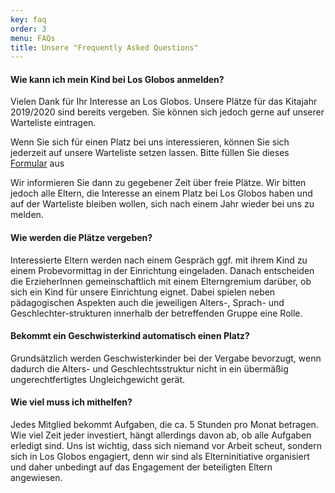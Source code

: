 ```yaml
---
key: faq
order: 3
menu: FAQs
title: Unsere "Frequently Asked Questions"
---
```

#### Wie kann ich mein Kind bei Los Globos anmelden?

Vielen Dank für Ihr Interesse an Los Globos. Unsere Plätze für das Kitajahr 2019/2020 sind bereits vergeben. Sie können sich jedoch gerne auf unserer Warteliste eintragen.

Wenn Sie sich für einen Platz bei uns interessieren, können Sie sich jederzeit auf unsere Warteliste setzen lassen. Bitte füllen Sie dieses [Formular](https://goo.gl/forms/UW6aSYz74FfYWLZo1) aus

Wir informieren Sie dann zu gegebener Zeit über freie Plätze. Wir bitten jedoch alle Eltern, die Interesse an einem Platz bei Los Globos haben und auf der Warteliste bleiben wollen, sich nach einem Jahr wieder bei uns zu melden.


#### Wie werden die Plätze vergeben?

Interessierte Eltern werden nach einem Gespräch ggf. mit ihrem Kind zu einem Probevormittag in der Einrichtung eingeladen. Danach entscheiden die ErzieherInnen gemeinschaftlich mit einem Elterngremium darüber, ob sich ein Kind für unsere Einrichtung eignet. Dabei spielen neben pädagogischen Aspekten auch die jeweiligen Alters-, Sprach- und Geschlechter-strukturen innerhalb der betreffenden Gruppe eine Rolle.


#### Bekommt ein Geschwisterkind automatisch einen Platz?

Grundsätzlich werden Geschwisterkinder bei der Vergabe bevorzugt, wenn dadurch die Alters- und Geschlechtsstruktur nicht in ein übermäßig ungerechtfertigtes Ungleichgewicht gerät.


#### Wie viel muss ich mithelfen?

Jedes Mitglied bekommt Aufgaben, die ca. 5 Stunden pro Monat betragen. Wie viel Zeit jeder investiert, hängt allerdings davon ab, ob alle Aufgaben erledigt sind. Uns ist wichtig, dass sich niemand vor Arbeit scheut, sondern sich in Los Globos engagiert, denn wir sind als Elterninitiative organisiert und daher unbedingt auf das Engagement der beteiligten Eltern angewiesen.
